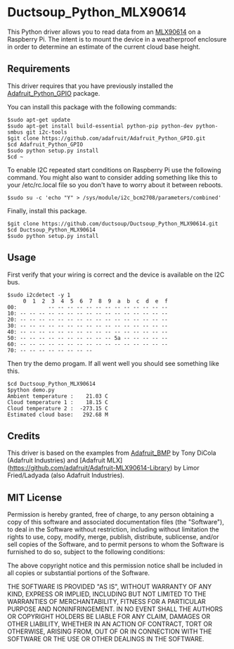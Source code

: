 # Ductsoup_Python_MLX90614

This Python driver allows you to read data from an [MLX90614](https://www.adafruit.com/products/1747) on a Raspberry Pi. The intent is to mount the device in a weatherproof enclosure in order to determine an estimate of the current cloud base height.

## Requirements

This driver requires that you have previously installed the
[Adafruit_Python_GPIO](https://github.com/adafruit/Adafruit_Python_GPIO) package.

You can install this package with the following commands:

```
$sudo apt-get update
$sudo apt-get install build-essential python-pip python-dev python-smbus git i2c-tools
$git clone https://github.com/adafruit/Adafruit_Python_GPIO.git
$cd Adafruit_Python_GPIO
$sudo python setup.py install
$cd ~
```

To enable I2C repeated start conditions on Raspberry Pi use the following command. You might also want to consider adding something like this to your /etc/rc.local file so you don't have to worry about it between reboots.

```
$sudo su -c 'echo "Y" > /sys/module/i2c_bcm2708/parameters/combined'
```
Finally, install this package.

```
$git clone https://github.com/ductsoup/Ductsoup_Python_MLX90614.git
$cd Ductsoup_Python_MLX90614
$sudo python setup.py install
```

## Usage

First verify that your wiring is correct and the device is available on the I2C bus.

```
$sudo i2cdetect -y 1
     0  1  2  3  4  5  6  7  8  9  a  b  c  d  e  f
00:          -- -- -- -- -- -- -- -- -- -- -- -- --
10: -- -- -- -- -- -- -- -- -- -- -- -- -- -- -- --
20: -- -- -- -- -- -- -- -- -- -- -- -- -- -- -- --
30: -- -- -- -- -- -- -- -- -- -- -- -- -- -- -- --
40: -- -- -- -- -- -- -- -- -- -- -- -- -- -- -- --
50: -- -- -- -- -- -- -- -- -- -- 5a -- -- -- -- --
60: -- -- -- -- -- -- -- -- -- -- -- -- -- -- -- --
70: -- -- -- -- -- -- -- --
```

Then try the demo progam. If all went well you should see something like this.

```
$cd Ductsoup_Python_MLX90614
$python demo.py
Ambient temperature :    21.03 C
Cloud temperature 1 :    18.15 C
Cloud temperature 2 :  -273.15 C
Estimated cloud base:   292.68 M
```

## Credits

This driver is based on the examples from [Adafruit_BMP](https://github.com/adafruit/Adafruit_Python_BMP)
by Tony DiCola (Adafruit Industries) and [Adafruit MLX] (https://github.com/adafruit/Adafruit-MLX90614-Library)
by Limor Fried/Ladyada (also Adafruit Industries).

## MIT License

Permission is hereby granted, free of charge, to any person obtaining a copy
of this software and associated documentation files (the "Software"), to deal
in the Software without restriction, including without limitation the rights
to use, copy, modify, merge, publish, distribute, sublicense, and/or sell
copies of the Software, and to permit persons to whom the Software is
furnished to do so, subject to the following conditions:

The above copyright notice and this permission notice shall be included in
all copies or substantial portions of the Software.

THE SOFTWARE IS PROVIDED "AS IS", WITHOUT WARRANTY OF ANY KIND, EXPRESS OR
IMPLIED, INCLUDING BUT NOT LIMITED TO THE WARRANTIES OF MERCHANTABILITY,
FITNESS FOR A PARTICULAR PURPOSE AND NONINFRINGEMENT. IN NO EVENT SHALL THE
AUTHORS OR COPYRIGHT HOLDERS BE LIABLE FOR ANY CLAIM, DAMAGES OR OTHER
LIABILITY, WHETHER IN AN ACTION OF CONTRACT, TORT OR OTHERWISE, ARISING FROM,
OUT OF OR IN CONNECTION WITH THE SOFTWARE OR THE USE OR OTHER DEALINGS IN
THE SOFTWARE.
